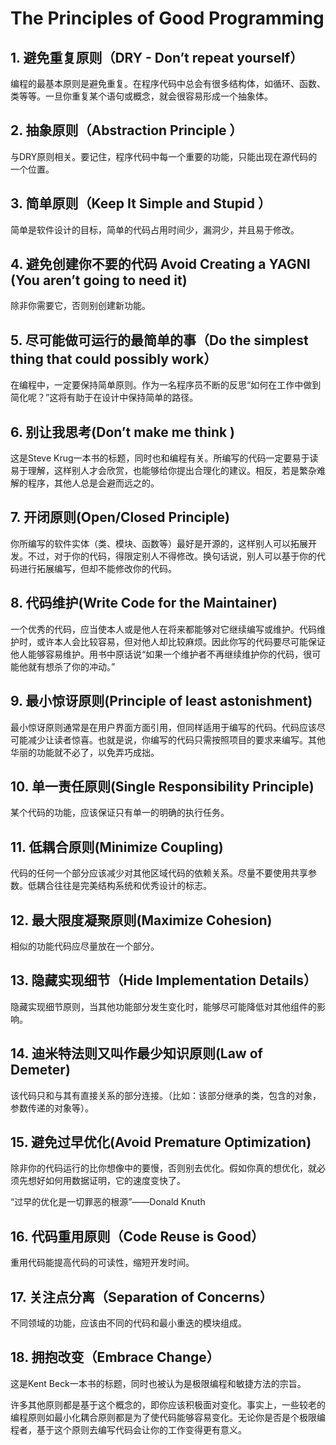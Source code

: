 # The Principles of Good Programming

## 1. 避免重复原则（DRY - Don’t repeat yourself）

编程的最基本原则是避免重复。在程序代码中总会有很多结构体，如循环、函数、类等等。一旦你重复某个语句或概念，就会很容易形成一个抽象体。

## 2. 抽象原则（Abstraction Principle ）

与DRY原则相关。要记住，程序代码中每一个重要的功能，只能出现在源代码的一个位置。

## 3. 简单原则（Keep It Simple and Stupid ）

简单是软件设计的目标，简单的代码占用时间少，漏洞少，并且易于修改。

## 4. 避免创建你不要的代码 Avoid Creating a YAGNI (You aren’t going to need it)

除非你需要它，否则别创建新功能。

## 5. 尽可能做可运行的最简单的事（Do the simplest thing that could possibly work）

在编程中，一定要保持简单原则。作为一名程序员不断的反思“如何在工作中做到简化呢？”这将有助于在设计中保持简单的路径。

## 6. 别让我思考(Don’t make me think )

这是Steve Krug一本书的标题，同时也和编程有关。所编写的代码一定要易于读易于理解，这样别人才会欣赏，也能够给你提出合理化的建议。相反，若是繁杂难解的程序，其他人总是会避而远之的。

## 7. 开闭原则(Open/Closed Principle)

你所编写的软件实体（类、模块、函数等）最好是开源的，这样别人可以拓展开发。不过，对于你的代码，得限定别人不得修改。换句话说，别人可以基于你的代码进行拓展编写，但却不能修改你的代码。

## 8. 代码维护(Write Code for the Maintainer)

一个优秀的代码，应当使本人或是他人在将来都能够对它继续编写或维护。代码维护时，或许本人会比较容易，但对他人却比较麻烦。因此你写的代码要尽可能保证他人能够容易维护。用书中原话说“如果一个维护者不再继续维护你的代码，很可能他就有想杀了你的冲动。”

## 9. 最小惊讶原则(Principle of least astonishment)

最小惊讶原则通常是在用户界面方面引用，但同样适用于编写的代码。代码应该尽可能减少让读者惊喜。也就是说，你编写的代码只需按照项目的要求来编写。其他华丽的功能就不必了，以免弄巧成拙。

## 10. 单一责任原则(Single Responsibility Principle)

某个代码的功能，应该保证只有单一的明确的执行任务。

## 11. 低耦合原则(Minimize Coupling)

代码的任何一个部分应该减少对其他区域代码的依赖关系。尽量不要使用共享参数。低耦合往往是完美结构系统和优秀设计的标志。

## 12. 最大限度凝聚原则(Maximize Cohesion)

相似的功能代码应尽量放在一个部分。

## 13. 隐藏实现细节（Hide Implementation Details）

隐藏实现细节原则，当其他功能部分发生变化时，能够尽可能降低对其他组件的影响。

## 14. 迪米特法则又叫作最少知识原则(Law of Demeter)

该代码只和与其有直接关系的部分连接。（比如：该部分继承的类，包含的对象，参数传递的对象等）。

## 15. 避免过早优化(Avoid Premature Optimization)

除非你的代码运行的比你想像中的要慢，否则别去优化。假如你真的想优化，就必须先想好如何用数据证明，它的速度变快了。

“过早的优化是一切罪恶的根源”——Donald Knuth

## 16. 代码重用原则（Code Reuse is Good）

重用代码能提高代码的可读性，缩短开发时间。

## 17. 关注点分离（Separation of Concerns）

不同领域的功能，应该由不同的代码和最小重迭的模块组成。

## 18. 拥抱改变（Embrace Change）

这是Kent Beck一本书的标题，同时也被认为是极限编程和敏捷方法的宗旨。

许多其他原则都是基于这个概念的，即你应该积极面对变化。事实上，一些较老的编程原则如最小化耦合原则都是为了使代码能够容易变化。无论你是否是个极限编程者，基于这个原则去编写代码会让你的工作变得更有意义。